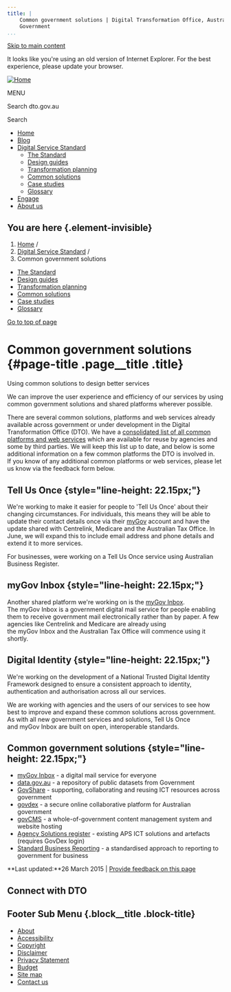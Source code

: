 ```yaml
---
title: |
    Common government solutions | Digital Transformation Office, Australian
    Government
...
```


[Skip to main content](#main-content)

It looks like you're using an old version of Internet Explorer. For the
best experience, please update your browser.

[![Home](https://www.dto.gov.au/sites/g/files/net261/f/dto_crest_inline_0.png)](/ "Home")[](#open-menu)

MENU

Search dto.gov.au

Search

-   [Home](/)
-   [Blog](/blog)
-   [Digital Service Standard](/standard)
    -   [The Standard](/standard)
    -   [Design guides](/design-guides)
    -   [Transformation planning](/standard/digital-transformation-plan)
    -   [Common solutions](/standard/common-government-solutions)
    -   [Case studies](/standard/case-studies)
    -   [Glossary](/standard/glossary)
-   [Engage](/engage)
-   [About us](/about)

You are here {.element-invisible}
------------

1.  [Home](/) /
2.  [Digital Service Standard](/standard) /
3.  Common government solutions

-   [The Standard](/standard)
-   [Design guides](/design-guides)
-   [Transformation planning](/standard/digital-transformation-plan)
-   [Common solutions](/standard/common-government-solutions)
-   [Case studies](/standard/case-studies)
-   [Glossary](/standard/glossary)

[Go to top of page](#skip-link)

Common government solutions {#page-title .page__title .title}
===========================

Using common solutions to design better services

We can improve the user experience and efficiency of our services by
using common government solutions and shared platforms wherever
possible.

There are several common solutions, platforms and web services already
available across government or under development in the Digital
Transformation Office (DTO). We have a [consolidated list of all common
platforms and web
services](https://data.gov.au/dataset/common-platforms-and-web-services) which
are available for reuse by agencies and some by third parties. We will
keep this list up to date, and below is some additional information on a
few common platforms the DTO is involved in. If you know of any
additional common platforms or web services, please let us know via the
feedback form below.

Tell Us Once {style="line-height: 22.15px;"}
------------

We're working to make it easier for people to 'Tell Us Once' about their
changing circumstances. For individuals, this means they will be able to
update their contact details once via
their [myGov](https://my.gov.au/) account and have the update shared
with Centrelink, Medicare and the Australian Tax Office. In June, we
will expand this to include email address and phone details and extend
it to more services.

For businesses, were working on a Tell Us Once service using Australian
Business Register. 

myGov Inbox {style="line-height: 22.15px;"}
-----------

Another shared platform we're working on is
the [myGov Inbox](https://my.gov.au). The myGov Inbox is a government
digital mail service for people enabling them to receive government mail
electronically rather than by paper. A few agencies like Centrelink and
Medicare are already using the myGov Inbox and the Australian Tax Office
will commence using it shortly.

Digital Identity {style="line-height: 22.15px;"}
----------------

We're working on the development of a National Trusted Digital Identity
Framework designed to ensure a consistent approach to identity,
authentication and authorisation across all our services. 

We are working with agencies and the users of our services to see how
best to improve and expand these common solutions across government. As
with all new government services and solutions, Tell Us Once
and myGov Inbox are built on open, interoperable standards.

Common government solutions {style="line-height: 22.15px;"}
---------------------------

-   [myGov Inbox](https://my.gov.au/) - a digital mail service for
    everyone
-   [data.gov.au](http://data.gov.au/) - a repository of
    public datasets from Government
-   [GovShare](https://www.govshare.gov.au/) - supporting, collaborating
    and reusing ICT resources across government
-   [govdex](https://govdex.gov.au/) - a secure online collaborative
    platform for Australian government
-   [govCMS](https://www.govcms.gov.au/) - a whole-of-government content
    management system and website hosting
-   [Agency Solutions
    register](https://www.govshare.gov.au/login/?redirect_to=https://www.govshare.gov.au/item-search/?type=solutions) -
    existing APS ICT solutions and artefacts (requires GovDex login)
-   [Standard Business Reporting](http://www.sbr.gov.au/) - a
    standardised approach to reporting to government for business

**Last updated:**26 March 2015 | [Provide feedback on this
page](/feedback?url_from=Commonsolutions)

Connect with DTO
----------------

[](https://twitter.com/AusDTO "DTO Twitter")

[](https://www.youtube.com/channel/UCmDkFN3UlK2wSKDQQhd-Y-A "DTO Youtube")

[](https://www.linkedin.com/company/digital-transformation-office "DTO Linkedin")

Footer Sub Menu {.block__title .block-title}
---------------

-   [About](/about "Link to about the DTO")
-   [Accessibility](/web-accessibility)
-   [Copyright](/copyright)
-   [Disclaimer](/disclaimer)
-   [Privacy Statement](/privacy-statement)
-   [Budget](/budget)
-   [Site map](/sitemap)
-   [Contact us](/engage)
